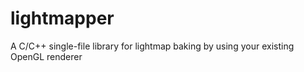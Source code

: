 # lightmapper
A C/C++ single-file library for lightmap baking by using your existing OpenGL renderer
